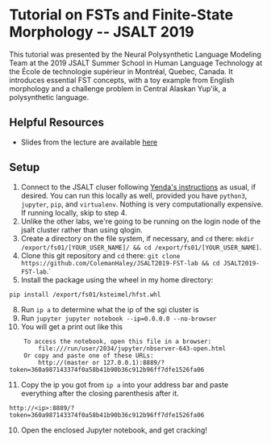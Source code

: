 # Tutorial on FSTs and Finite-State Morphology -- JSALT 2019
This tutorial was presented by the Neural Polysynthetic Language Modeling Team at the 2019 JSALT Summer School in Human Language Technology at the École de technologie supérieur in Montréal, Quebec, Canada. It introduces essential FST concepts, with a toy example from English morphology and a challenge problem in Central Alaskan Yup'ik, a polysynthetic language.

## Helpful Resources
  - Slides from the lecture are available [here](https://docs.google.com/presentation/d/1GYEuLNALDkLBQyhIuY6bD6DjctXr0zxJNqNSxM5uz50/edit?usp=sharing)

## Setup
1. Connect to the JSALT cluser following [Yenda's instructions]( https://gist.github.com/jtrmal/6185ddf06d6061a698e800eda208492b) as usual, if desired. You can run this locally as well, provided you have `python3`, `jupyter`, `pip`, and `virtualenv`. Nothing is very computationally expensive. If running locally, skip to step 4.
2. Unlike the other labs, we're going to be running on the login node of the jsalt cluster rather than using qlogin.
5. Create a directory on the file system, if necessary, and `cd` there: `mkdir /export/fs01/[YOUR_USER_NAME]/ && cd /export/fs01/[YOUR_USER_NAME]`.
6.  Clone this git repository and `cd` there: `git clone https://github.com/ColemanHaley/JSALT2019-FST-lab && cd JSALT2019-FST-lab`.`
8. Install the package using the wheel in my home directory: 
```
pip install /export/fs01/ksteimel/hfst.whl
```
8. Run `ip a` to determine what the ip of the sgi cluster is
9. Run `jupyter jupyter notebook --ip=0.0.0.0 --no-browser`
10. You will get a print out like this
```
    To access the notebook, open this file in a browser:
        file:///run/user/2034/jupyter/nbserver-643-open.html
    Or copy and paste one of these URLs:
        http://(master or 127.0.0.1):8889/?token=360a987143374f0a58b41b90b36c912b96ff7dfe1526fa06

```
11. Copy the ip you got from `ip a` into your address bar and paste everything after the closing parenthesis after it. 
```
http://<ip>:8889/?token=360a987143374f0a58b41b90b36c912b96ff7dfe1526fa06
```
10. Open the enclosed Jupyter notebook, and get cracking!
